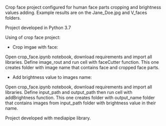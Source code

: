 Crop face project configured for human face parts cropping and brightness values adding. Example results are on the Jane_Doe.jpg and V_faces folders.

Project developed in Python 3.7

Using of crop face project:

- Crop imgae with face:

Open crop_face.ipynb notebook, download requirements and import all libraries. Define image_rout and run cell with faceCutter function. This one creates folder with image name that contains face and cropped face parts.

- Add brightness value to images name:

Open crop_face.ipynb notebook, download requirements and import all libraries. Define input_path and output_path then run cell with addBrightness function. This one creates folder with output_name folder that contains images from input_path folder with brightness value in their name.

Project developed with mediapipe library.
